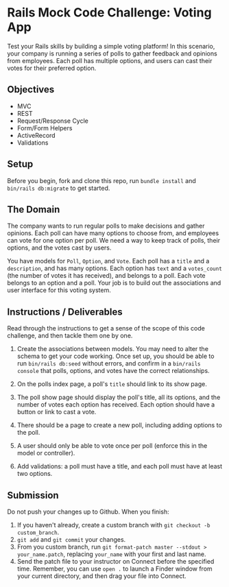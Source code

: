 
# Rails Mock Code Challenge: Voting App

Test your Rails skills by building a simple voting platform! In this scenario, your company is running a series of polls to gather feedback and opinions from employees. Each poll has multiple options, and users can cast their votes for their preferred option.

## Objectives

- MVC
- REST
- Request/Response Cycle
- Form/Form Helpers
- ActiveRecord
- Validations

## Setup

Before you begin, fork and clone this repo, run `bundle install` and `bin/rails db:migrate` to get started.

## The Domain

The company wants to run regular polls to make decisions and gather opinions. Each poll can have many options to choose from, and employees can vote for one option per poll. We need a way to keep track of polls, their options, and the votes cast by users.

You have models for `Poll`, `Option`, and `Vote`. Each poll has a `title` and a `description`, and has many options. Each option has `text` and a `votes_count` (the number of votes it has received), and belongs to a poll. Each vote belongs to an option and a poll. Your job is to build out the associations and user interface for this voting system.

## Instructions / Deliverables

Read through the instructions to get a sense of the scope of this code challenge, and then tackle them one by one.

1. Create the associations between models. You may need to alter the schema to get your code working. Once set up, you should be able to run `bin/rails db:seed` without errors, and confirm in a `bin/rails console` that polls, options, and votes have the correct relationships.

2. On the polls index page, a poll's `title` should link to its show page.

3. The poll show page should display the poll's title, all its options, and the number of votes each option has received. Each option should have a button or link to cast a vote.

4. There should be a page to create a new poll, including adding options to the poll.

5. A user should only be able to vote once per poll (enforce this in the model or controller).

6. Add validations: a poll must have a title, and each poll must have at least two options.

## Submission

Do not push your changes up to Github. When you finish:

1. If you haven't already, create a custom branch with `git checkout -b custom_branch`.
1. `git add` and `git commit` your changes.
1. From you custom branch, run `git format-patch master --stdout > your_name.patch`, replacing `your_name` with your first and last name.
1. Send the patch file to your instructor on Connect before the specified time. Remember, you can use `open .` to launch a Finder window from your current directory, and then drag your file into Connect.
